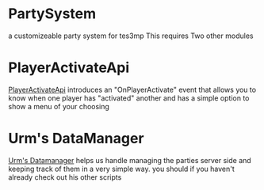 # PartySystem
 a customizeable party system for tes3mp
 This requires Two other modules
# PlayerActivateApi
 [PlayerActivateApi](https://github.com/DavidMeagher1/TES3MP_SingleScripts/blob/main/playerActivateAPI.lua) introduces an "OnPlayerActivate" event that allows you to know when one player has "activated" another and has a simple option to show a menu of your choosing

# Urm's DataManager
[Urm's Datamanager](https://github.com/tes3mp-scripts/DataManager) helps us handle managing the parties server side and keeping track of them in a very simple way. you should if you haven't already check out his other scripts

